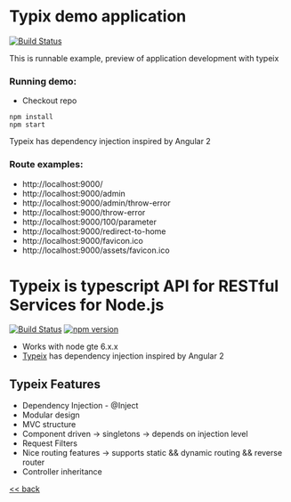 # Typix demo application
[![Build Status](https://travis-ci.org/igorzg/typeix-demo-app.svg?branch=master)](https://travis-ci.org/igorzg/typeix-demo-app)

This is runnable example, preview of application development with typeix

### Running demo:
* Checkout repo

```npm
npm install
npm start
```

Typeix has dependency injection inspired by Angular 2

### Route examples:
* http://localhost:9000/
* http://localhost:9000/admin
* http://localhost:9000/admin/throw-error
* http://localhost:9000/throw-error
* http://localhost:9000/100/parameter
* http://localhost:9000/redirect-to-home
* http://localhost:9000/favicon.ico
* http://localhost:9000/assets/favicon.ico

# Typeix is typescript API for RESTful Services for Node.js

[![Build Status](https://travis-ci.org/igorzg/typeix.svg?branch=master)](https://travis-ci.org/igorzg/typeix)
[![npm version](https://badge.fury.io/js/typeix.svg)](https://badge.fury.io/js/typeix)

* Works with node gte 6.x.x
* [Typeix](https://github.com/igorzg/typeix) has dependency injection inspired by Angular 2



## Typeix Features
* Dependency Injection - @Inject
* Modular design
* MVC structure
* Component driven -> singletons -> depends on injection level
* Request Filters
* Nice routing features -> supports static && dynamic routing && reverse router
* Controller inheritance

[<< back](http://www.igorivanovic.info/)
